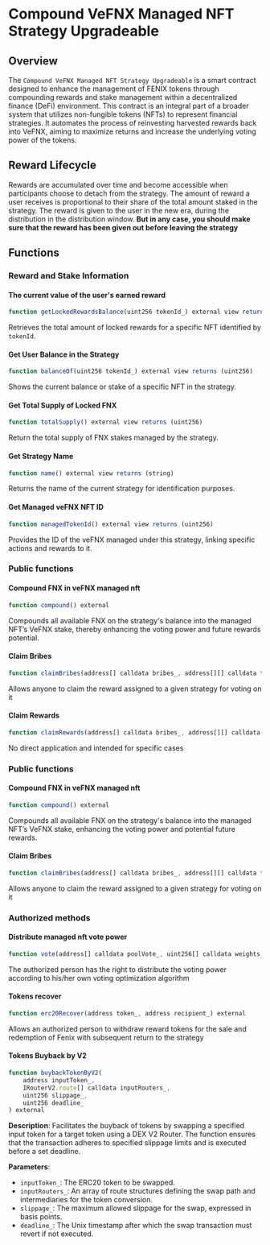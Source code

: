 # Compound VeFNX Managed NFT Strategy Upgradeable

## Overview
The `Compound VeFNX Managed NFT Strategy Upgradeable` is a smart contract designed to enhance the management of FENIX tokens through compounding rewards and stake management within a decentralized finance (DeFi) environment. This contract is an integral part of a broader system that utilizes non-fungible tokens (NFTs) to represent  financial strategies. It automates the process of reinvesting harvested rewards back into VeFNX, aiming to maximize returns and increase the underlying voting power of the tokens.


## Reward Lifecycle
Rewards are accumulated over time and become accessible when participants choose to detach from the strategy. The amount of reward a user receives is proportional to their share of the total amount staked in the strategy.
The reward is given to the user in the new era, during the distribution in the distribution window. **But in any case, you should make sure that the reward has been given out before leaving the strategy**

## Functions
### Reward and Stake Information
#### The current value of the user's earned reward
```js
function getLockedRewardsBalance(uint256 tokenId_) external view returns (uint256)
```
Retrieves the total amount of locked rewards for a specific NFT identified by `tokenId`.

#### Get User Balance in the Strategy
```js
function balanceOf(uint256 tokenId_) external view returns (uint256)
```
Shows the current balance or stake of a specific NFT in the strategy.


#### Get Total Supply of Locked FNX
```js
function totalSupply() external view returns (uint256)
```
Return the total supply of FNX stakes managed by the strategy.

#### Get Strategy Name
```js
function name() external view returns (string)
```
Returns the name of the current strategy for identification purposes.

#### Get Managed veFNX NFT ID
```js
function managedTokenId() external view returns (uint256)
```
Provides the ID of the veFNX managed under this strategy, linking specific actions and rewards to it.

### Public functions
#### Compound FNX in veFNX managed nft
```js
function compound() external
```
Compounds all available FNX on the strategy's balance into the managed NFT’s VeFNX stake, thereby enhancing the voting power and future rewards potential.

#### Claim Bribes
```js
function claimBribes(address[] calldata bribes_, address[][] calldata tokens_) external
```
Allows anyone to claim the reward assigned to a given strategy for voting on it


#### Claim Rewards
```js
function claimRewards(address[] calldata bribes_, address[][] calldata tokens_) external
```
No direct application and intended for specific cases


### Public functions
#### Compound FNX in veFNX managed nft
```js
function compound() external
```
Compounds all available FNX on the strategy's balance into the managed NFT’s VeFNX stake, enhancing the voting power and potential future rewards.

#### Claim Bribes
```js
function claimBribes(address[] calldata bribes_, address[][] calldata tokens_) external
```
Allows anyone to claim the reward assigned to a given strategy for voting on it


### Authorized methods
#### Distribute managed nft vote power
```js
function vote(address[] calldata poolVote_, uint256[] calldata weights_) external onlyAuthorized
```
The authorized person has the right to distribute the voting power according to his/her own voting optimization algorithm


#### Tokens recover

```js
function erc20Recover(address token_, address recipient_) external
```
Allows an authorized person to withdraw reward tokens for the sale and redemption of Fenix with subsequent return to the strategy


#### Tokens Buyback by V2
```js
function buybackTokenByV2(
    address inputToken_,
    IRouterV2.route[] calldata inputRouters_,
    uint256 slippage_,
    uint256 deadline_
) external
```
**Description**: Facilitates the buyback of tokens by swapping a specified input token for a target token using a DEX V2 Router. The function ensures that the transaction adheres to specified slippage limits and is executed before a set deadline.

**Parameters**:
* `inputToken_`: The ERC20 token to be swapped.
* `inputRouters_`: An array of route structures defining the swap path and intermediaries for the token conversion.
* `slippage_`: The maximum allowed slippage for the swap, expressed in basis points.
* `deadline_`: The Unix timestamp after which the swap transaction must revert if not executed.
